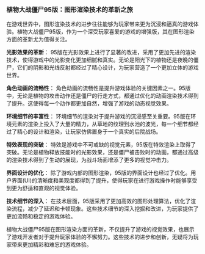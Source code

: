 ### 植物大战僵尸95版：图形渲染技术的革新之旅

在游戏世界中，图形渲染技术的进步往往能够为玩家带来更为沉浸和逼真的游戏体验。植物大战僵尸95版，作为一个深受玩家喜爱的游戏的增强版，其在图形渲染方面的革新尤为值得关注。

**光影效果的革新**：
95版在光影效果上进行了显著的改进，采用了更加先进的渲染技术，使得游戏中的光影变化更加细腻和真实。无论是阳光下的植物还是夜晚的僵尸，它们的阴影和光线反射都经过了精心设计，为玩家营造了一个更加立体的游戏世界。

**角色动画的流畅性**：
角色动画的流畅性是提升游戏体验的关键因素之一。95版中，无论是植物的攻击动作还是僵尸的行走方式，都通过优化的动画渲染技术得到了提升。这使得每一个动作都更加自然，增强了游戏的动态视觉效果。

**环境细节的丰富性**：
环境细节的渲染对于提升游戏的沉浸感至关重要。95版在环境元素的渲染上投入了大量的精力，从草地的纹理到水池的波光，每一个细节都经过了精心的设计和渲染，让玩家仿佛置身于一个真实的后院战场。

**特效表现的突破**：
特效是游戏中不可或缺的视觉元素，95版在特效渲染上取得了突破。无论是植物释放技能时的光影效果，还是僵尸被击败时的动画，都通过高级的渲染技术得到了生动的展现，为战斗场面增添了更多的视觉冲击力。

**界面设计的优化**：
除了游戏内部的图形渲染，95版的界面设计也经过了优化。用户界面(UI)的清晰度和美观度都得到了提升，使得玩家在进行游戏操作时能够享受到更为舒适和直观的视觉体验。

**技术细节的深入**：
在技术层面，95版采用了更加高效的图形处理算法，优化了渲染流程，减少了延迟和卡顿现象。这些技术细节的深入挖掘和改进，为玩家提供了更加流畅和稳定的游戏体验。

植物大战僵尸95版在图形渲染方面的革新，不仅提升了游戏的视觉效果，也展示了游戏开发者对于提升玩家体验的不懈努力。这些技术的进步和创新，无疑将为玩家带来更加精彩和难忘的游戏体验。
